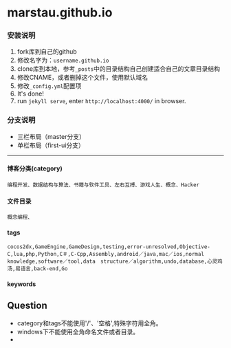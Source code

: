 marstau.github.io
=======================

### 安装说明

1. fork库到自己的github
2. 修改名字为：`username.github.io`
3. clone库到本地，参考`_posts`中的目录结构自己创建适合自己的文章目录结构
4. 修改CNAME，或者删掉这个文件，使用默认域名
5. 修改`_config.yml`配置项
6. It's done!
7. run `jekyll serve`, enter `http://localhost:4000/` in browser.

### 分支说明

- 三栏布局（master分支）
- 单栏布局（first-ui分支）

----
#### 博客分类(category)

```
编程开发、数据结构与算法、书籍与软件工具、左右互搏、游戏人生、概念、Hacker
```
#### 文件目录

```
概念编程、
```

#### tags

```
cocos2dx,GameEngine,GameDesign,testing,error-unresolved,Objective-C,lua,php,Python,C＃,C-Cpp,Assembly,android／java,mac／ios,normal　knowledge,software／tool,data　structure／algorithm,undo,database,心灵鸡汤,易语言,back-end,Go
```

#### keywords

## Question
* category和tags不能使用'/'、'空格',特殊字符用全角。
* windows下不能使用全角命名文件或者目录。
* 

